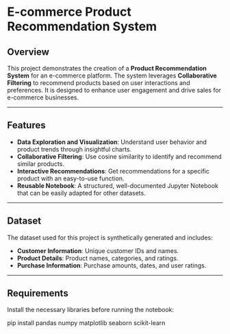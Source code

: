# E-commerce Product Recommendation System

## Overview
This project demonstrates the creation of a **Product Recommendation System** for an e-commerce platform. The system leverages **Collaborative Filtering** to recommend products based on user interactions and preferences. It is designed to enhance user engagement and drive sales for e-commerce businesses.

---

## Features
- **Data Exploration and Visualization**: Understand user behavior and product trends through insightful charts.
- **Collaborative Filtering**: Use cosine similarity to identify and recommend similar products.
- **Interactive Recommendations**: Get recommendations for a specific product with an easy-to-use function.
- **Reusable Notebook**: A structured, well-documented Jupyter Notebook that can be easily adapted for other datasets.

---

## Dataset
The dataset used for this project is synthetically generated and includes:
- **Customer Information**: Unique customer IDs and names.
- **Product Details**: Product names, categories, and ratings.
- **Purchase Information**: Purchase amounts, dates, and user ratings.

---

## Requirements
Install the necessary libraries before running the notebook:


pip install pandas numpy matplotlib seaborn scikit-learn
